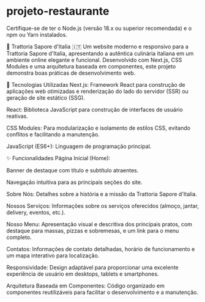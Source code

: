 # projeto-restaurante

Certifique-se de ter o Node.js (versão 18.x ou superior recomendada) e o npm ou Yarn instalados.

🍝 Trattoria Sapore d'Italia 🇮🇹
Um website moderno e responsivo para a Trattoria Sapore d'Italia, apresentando a autêntica culinária italiana em um ambiente online elegante e funcional. Desenvolvido com Next.js, CSS Modules e uma arquitetura baseada em componentes, este projeto demonstra boas práticas de desenvolvimento web.

🚀 Tecnologias Utilizadas
Next.js: Framework React para construção de aplicações web otimizadas e renderização do lado do servidor (SSR) ou geração de site estático (SSG).

React: Biblioteca JavaScript para construção de interfaces de usuário reativas.

CSS Modules: Para modularização e isolamento de estilos CSS, evitando conflitos e facilitando a manutenção.

JavaScript (ES6+): Linguagem de programação principal.

✨ Funcionalidades
Página Inicial (Home):

Banner de destaque com título e subtítulo atraentes.

Navegação intuitiva para as principais seções do site.

Sobre Nós: Detalhes sobre a história e a missão da Trattoria Sapore d'Italia.

Nossos Serviços: Informações sobre os serviços oferecidos (almoço, jantar, delivery, eventos, etc.).

Nosso Menu: Apresentação visual e descritiva dos principais pratos, com destaque para massas, pizzas e sobremesas, e um link para o menu completo.

Contatos: Informações de contato detalhadas, horário de funcionamento e um mapa interativo para localização.

Responsividade: Design adaptável para proporcionar uma excelente experiência de usuário em desktops, tablets e smartphones.

Arquitetura Baseada em Componentes: Código organizado em componentes reutilizáveis para facilitar o desenvolvimento e a manutenção.
